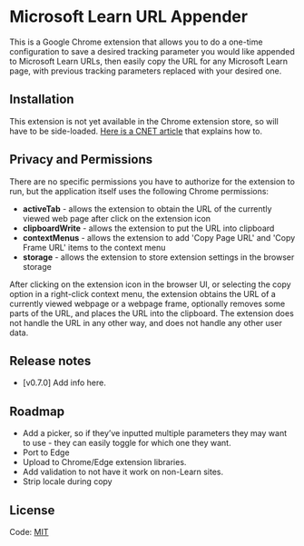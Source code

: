 # Microsoft Learn URL Appender

This is a Google Chrome extension that allows you to do a one-time configuration to save a desired tracking parameter you would like appended to Microsoft Learn URLs, then easily copy the URL for any Microsoft Learn page, with previous tracking parameters replaced with your desired one.

<!---Add screenshot of tool.--->

## Installation

This extension is not yet available in the Chrome extension store, so will have to be side-loaded. [Here is a CNET article](https://www.cnet.com/tech/services-and-software/how-to-install-chrome-extensions-manually/) that explains how to.

## Privacy and Permissions

There are no specific permissions you have to authorize for the extension to run, but the application itself uses the following Chrome permissions:

* **activeTab** - allows the extension to obtain the URL of the currently viewed web page after click on the extension icon
* **clipboardWrite** - allows the extension to put the URL into clipboard
* **contextMenus** - allows the extension to add 'Copy Page URL' and 'Copy Frame URL' items to the context menu
* **storage** - allows the extension to store extension settings in the browser storage

After clicking on the extension icon in the browser UI, or selecting the copy option in a right-click context menu, the extension obtains the URL of a currently viewed webpage or a webpage frame, optionally removes some parts of the URL, and places the URL into the clipboard. The extension does not handle the URL in any other way, and does not handle any other user data.

## Release notes

* [v0.7.0] Add info here.

## Roadmap

* Add a picker, so if they’ve inputted multiple parameters they may want to use - they can easily toggle for which one they want.
* Port to Edge
* Upload to Chrome/Edge extension libraries.
* Add validation to not have it work on non-Learn sites.
* Strip locale during copy

## License

Code: [MIT](LICENSE)
